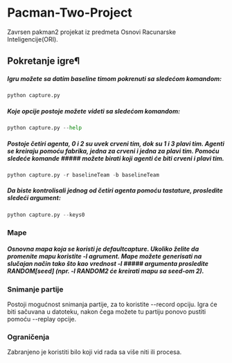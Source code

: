 # Pacman-Two-Project
Zavrsen pakman2 projekat iz predmeta Osnovi Racunarske Inteligencije(ORI).

## Pokretanje igre¶
##### Igru možete sa datim baseline timom pokrenuti sa sledećom komandom:
  ```python
  python capture.py
  ```
##### Koje opcije postoje možete videti sa sledećom komandom:
  ```python
  python capture.py --help
  ```
##### Postoje četiri agenta, 0 i 2 su uvek crveni tim, dok su 1 i 3 plavi tim. Agenti se kreiraju pomoću fabrika, jedna za crveni i jedna za plavi tim. Pomoću sledeće komande ##### možete birati koji agenti će biti crveni i plavi tim.
  ```python
  python capture.py -r baselineTeam -b baselineTeam
  ```
##### Da biste kontrolisali jednog od četiri agenta pomoću tastature, prosledite sledeći argument:
  ```python
  python capture.py --keys0
  ```
### Mape
##### Osnovna mapa koja se koristi je defaultcapture. Ukoliko želite da promenite mapu koristite -l agrument. Mape možete generisati na slučajan način tako što kao vrednost -l ##### argumenta prosledite RANDOM[seed] (npr. -l RANDOM2 će kreirati mapu sa seed-om 2).

### Snimanje partije
  Postoji mogućnost snimanja partije, za to koristite --record opciju. Igra će biti sačuvana u datoteku, nakon čega možete tu partiju ponovo pustiti pomoću --replay opcije.

### Ograničenja
  Zabranjeno je koristiti bilo koji vid rada sa više niti ili procesa.
